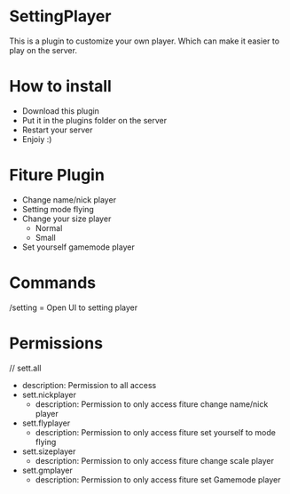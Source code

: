 # SettingPlayer
This is a plugin to customize your own player. Which can make it easier to play on the server.

# How to install
- Download this plugin
- Put it in the plugins folder on the server
- Restart your server
- Enjoiy :)

# Fiture Plugin
- Change name/nick player
- Setting mode flying
- Change your size player
  - Normal
  - Small
- Set yourself gamemode player

# Commands
  /setting  =  Open UI to setting player
  
# Permissions
// sett.all
  - description: Permission to all access
- sett.nickplayer
  - description: Permission to only access fiture change name/nick player
- sett.flyplayer
  - description: Permission to only access fiture set yourself to mode flying
- sett.sizeplayer
  - description: Permission to only access fiture change scale player
- sett.gmplayer
  - description: Permission to only access fiture set Gamemode player
